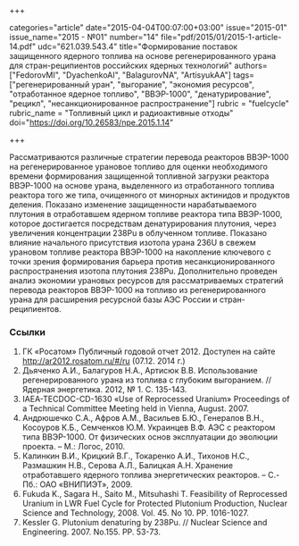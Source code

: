 +++

categories="article"
date="2015-04-04T00:07:00+03:00"
issue="2015-01"
issue_name="2015 - №01"
number="14"
file="pdf/2015/01/2015-1-article-14.pdf"
udc="621.039.543.4"
title="Формирование поставок защищенного ядерного топлива на основе регенерированного урана для стран-реципиентов российских ядерных технологий"
authors=["FedorovMI", "DyachenkoAI", "BalagurovNA", "ArtisyukAA"]
tags=["регенерированный уран", "выгорание", "экономия ресурсов", "отработанное ядерное топливо", "ВВЭР-1000", "денатурирование", "рецикл", "несанкционированное распространение"]
rubric = "fuelcycle"
rubric_name = "Топливный цикл и радиоактивные отходы"
doi="https://doi.org/10.26583/npe.2015.1.14"

+++

Рассматриваются различные стратегии перевода реакторов ВВЭР-1000 на регенерированное урановое топливо для оценки необходимого времени формирования защищенной топливной загрузки реактора ВВЭР-1000 на основе урана, выделенного из отработанного топлива реактора того же типа, очищенного от минорных актинидов и продуктов деления. Показано изменение защищенности нарабатываемого плутония в отработавшем ядерном топливе реактора типа ВВЭР-1000, которое достигается посредствам денатурирования плутония, через увеличения концентрации 238Pu в облученном топливе. Показано влияние начального присутствия изотопа урана 236U в свежем урановом топливе реактора ВВЭР-1000 на накопление ключевого с точки зрения формирования барьера против несанкционированного распространения изотопа плутония 238Pu. Дополнительно проведен анализ экономии урановых ресурсов для рассматриваемых стратегий перевода реакторов ВВЭР-1000 на топливо из регенерированного урана для расширения ресурсной базы АЭС России и стран-реципиентов.

### Ссылки

1. ГК «Росатом» Публичный годовой отчет 2012. Доступен на сайте http://ar2012.rosatom.ru/#/ru (07.12. 2014 г.)
2. Дьяченко А.И., Балагуров Н.А., Артисюк В.В. Использование регенерированного урана из топлива с глубоким выгоранием. // Ядерная энергетика. 2012, № 1. С. 135-143.
3. IAEA-TECDOC-CD-1630 «Use of Reprocessed Uranium» Proceedings of a Technical Committee Meeting held in Vienna, August. 2007.
4. Андрюшечко С.А., Афров А.М., Васильев Б.Ю., Генералов В.Н., Косоуров К.Б., Семченков Ю.М. Украинцев В.Ф. АЭС с реактором типа ВВЭР-1000. От физических основ эксплуатации до эволюции проекта. – М.: Логос, 2010.
5. Калинкин В.И., Крицкий В.Г., Токаренко А.И., Тихонов Н.С., Размашкин Н.В., Серова А.Л., Балицкая А.Н. Хранение отработавшего ядерного топлива энергетических реакторов. – С.-Пб.: ОАО «ВНИПИЭТ», 2009.
6. Fukuda K., Sagara H., Saito M., Mitsuhashi T. Feasibility of Reprocessed Uranium in LWR Fuel Cycle for Protected Plutonium Production, Nuclear Science and Technology, 2008. Vol. 45. No 10. PP. 1016-1027.
7. Kessler G. Plutonium denaturing by 238Pu. // Nuclear Science and Engineering. 2007. No.155. PP. 53-73.